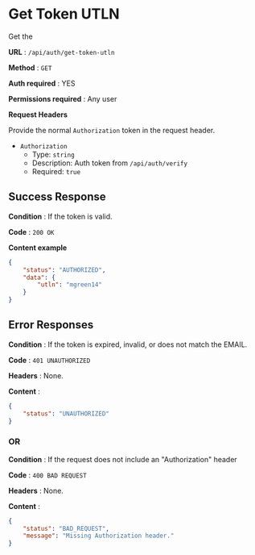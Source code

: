 # Get Token UTLN

Get the

**URL** : `/api/auth/get-token-utln`

**Method** : `GET`

**Auth required** : YES

**Permissions required** : Any user

**Request Headers**

Provide the normal `Authorization` token in the request header.

* `Authorization`
  * Type: `string`
  * Description: Auth token from `/api/auth/verify`
  * Required: `true`

## Success Response

**Condition** : If the token is valid.

**Code** : `200 OK`

**Content example**

```json
{
    "status": "AUTHORIZED",
    "data": {
        "utln": "mgreen14"
    }
}
```

## Error Responses

**Condition** : If the token is expired, invalid, or does not match the EMAIL.

**Code** : `401 UNAUTHORIZED`

**Headers** : None.

**Content** :
```json
{
    "status": "UNAUTHORIZED"
}
```

### OR

**Condition** : If the request does not include an "Authorization" header

**Code** : `400 BAD REQUEST`

**Headers** : None.

**Content** :
```json
{
    "status": "BAD_REQUEST",
    "message": "Missing Authorization header."
}
```
